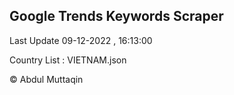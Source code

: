 

## Google Trends Keywords Scraper 
 
Last Update 09-12-2022 , 16:13:00

Country List :
VIETNAM.json



© Abdul Muttaqin 
